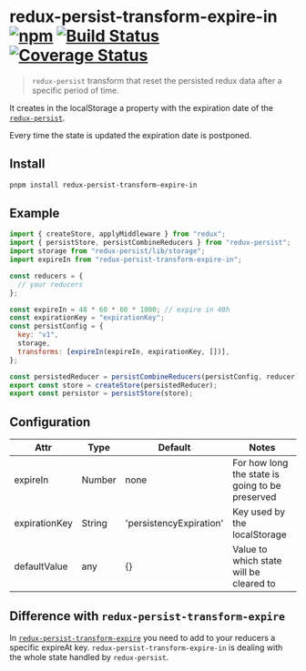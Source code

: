 # redux-persist-transform-expire-in [![npm][npm-image]][npm-url] [![Build Status][travis-image]][travis-url] [![Coverage Status][coverage-image]][coverage-url]

> `redux-persist` transform that reset the persisted redux data after a specific period of time.

It creates in the localStorage a property with the expiration date of the [`redux-persist`](https://github.com/rt2zz/redux-persist).

Every time the state is updated the expiration date is postponed.

## Install

```bash
pnpm install redux-persist-transform-expire-in
```

## Example

```js
import { createStore, applyMiddleware } from "redux";
import { persistStore, persistCombineReducers } from "redux-persist";
import storage from "redux-persist/lib/storage";
import expireIn from "redux-persist-transform-expire-in";

const reducers = {
  // your reducers
};

const expireIn = 48 * 60 * 60 * 1000; // expire in 48h
const expirationKey = "expirationKey";
const persistConfig = {
  key: "v1",
  storage,
  transforms: [expireIn(expireIn, expirationKey, [])],
};

const persistedReducer = persistCombineReducers(persistConfig, reducer);
export const store = createStore(persistedReducer);
export const persistor = persistStore(store);
```

## Configuration

| Attr          | Type   | Default                 | Notes                                           |
| ------------- | ------ | ----------------------- | ----------------------------------------------- |
| expireIn      | Number | none                    | For how long the state is going to be preserved |
| expirationKey | String | 'persistencyExpiration' | Key used by the localStorage                    |
| defaultValue  | any    | {}                      | Value to which state will be cleared to         |

## Difference with `redux-persist-transform-expire`

In [`redux-persist-transform-expire`](https://github.com/gabceb/redux-persist-transform-expire) you need to add to your reducers a specific expireAt key.
`redux-persist-transform-expire-in` is dealing with the whole state handled by `redux-persist`.

[npm-image]: https://img.shields.io/npm/v/redux-persist-transform-expire-in.svg
[npm-url]: https://npmjs.com/package/redux-persist-transform-expire-in
[travis-image]: https://travis-ci.org/sirLisko/redux-persist-transform-expire-in.svg?branch=master
[travis-url]: https://travis-ci.org/sirLisko/redux-persist-transform-expire-in
[coverage-image]: https://coveralls.io/repos/github/sirLisko/redux-persist-transform-expire-in/badge.svg?branch=master
[coverage-url]: https://coveralls.io/github/sirLisko/redux-persist-transform-expire-in?branch=master
